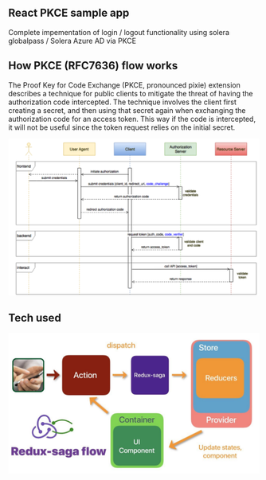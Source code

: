 ## React PKCE sample app

Complete impementation of login / logout functionality using solera globalpass / Solera Azure AD via PKCE


## How PKCE (RFC7636) flow works

The Proof Key for Code Exchange (PKCE, pronounced pixie) extension describes a technique for public clients to mitigate the threat of having the authorization code intercepted. The technique involves the client first creating a secret, and then using that secret again when exchanging the authorization code for an access token. This way if the code is intercepted, it will not be useful since the token request relies on the initial secret.


![PKCE Flow](flow.png)




## Tech used

![Redux Saga](redux_saga.jpeg)